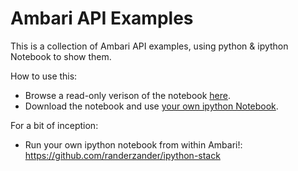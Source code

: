 # Ambari API Examples

This is a collection of Ambari API examples, using python & ipython Notebook to show them.

How to use this:

- Browse a read-only verison of the notebook [here](http://nbviewer.ipython.org/github/seanorama/ambari-bootstrap/blob/master/api-examples/ambari-api-examples.ipynb).
- Download the notebook and use [your own ipython Notebook](http://ipython.org/install.html).

For a bit of inception:

- Run your own ipython notebook from within Ambari!: https://github.com/randerzander/ipython-stack

